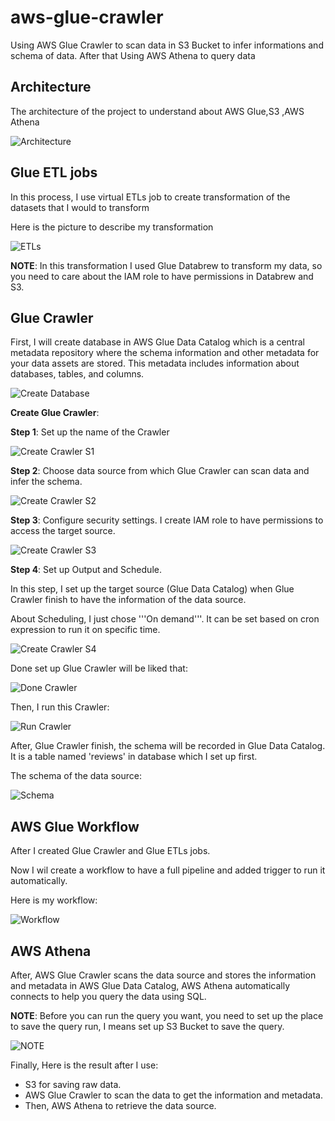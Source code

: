 # aws-glue-crawler
Using AWS Glue Crawler to scan data in S3 Bucket to infer informations and schema of data. After that Using AWS Athena to query data

## Architecture

The architecture of the project to understand about AWS Glue,S3 ,AWS Athena

![Architecture](./images/Architecture.jpg)


## Glue ETL jobs

In this process, I use virtual ETLs job to create transformation of the datasets that I would to transform

Here is the picture to describe my transformation

![ETLs](./images/ETLs.jpg)

**NOTE**: In this transformation I used Glue Databrew to transform my data, so you need to care about the IAM role to have permissions in Databrew and S3.

## Glue Crawler

First, I will create database in AWS Glue Data Catalog which is a central metadata repository where the schema information and other metadata for your data assets are stored. This metadata includes information about databases, tables, and columns.

![Create Database](./images/create_database_in_data_catalog.png)

**Create Glue Crawler**:

**Step 1**: Set up the name of the Crawler

![Create Crawler S1](./images/create_glue_crawler_step1.png)

**Step 2**: Choose data source from which Glue Crawler can scan data and infer the schema.

![Create Crawler S2](./images/create_glue_crawler_step2.png)

**Step 3**: Configure security settings. I create IAM role to have permissions to access the target source.

![Create Crawler S3](./images/create_glue_crawler_step3.png)

**Step 4**: Set up Output and Schedule.

In this step, I set up the target source (Glue Data Catalog) when Glue Crawler finish to have the information of the data source.

About Scheduling, I just chose '''On demand'''. It can be set based on cron expression to run it on specific time.

![Create Crawler S4](./images/create_glue_crawler_step4.png)

Done set up Glue Crawler will be liked that:

![Done Crawler](./images/done_create_glue_crawler.png)

Then, I run this Crawler:

![Run Crawler](./images/run_glue_crawler.png)

After, Glue Crawler finish, the schema will be recorded in Glue Data Catalog. It is a table named 'reviews' in database which I set up first.

The schema of the data source:

![Schema](./images/schema.png)

## AWS Glue Workflow

After I created Glue Crawler and Glue ETLs jobs.

Now I wil create a workflow to have a full pipeline and added trigger to run it automatically.

Here is my workflow:

![Workflow](./images/workflow.png)

## AWS Athena

After, AWS Glue Crawler scans the data source and stores the information and metadata in AWS Glue Data Catalog, AWS Athena automatically connects to help you query the data using SQL.

**NOTE**: Before you can run the query you want, you need to set up the place to save the query run, I means set up S3 Bucket to save the query.

![NOTE](./images/note_athena.png)

Finally, Here is the result after I use:

- S3 for saving raw data.
- AWS Glue Crawler to scan the data to get the information and metadata.
- Then, AWS Athena to retrieve the data source.



